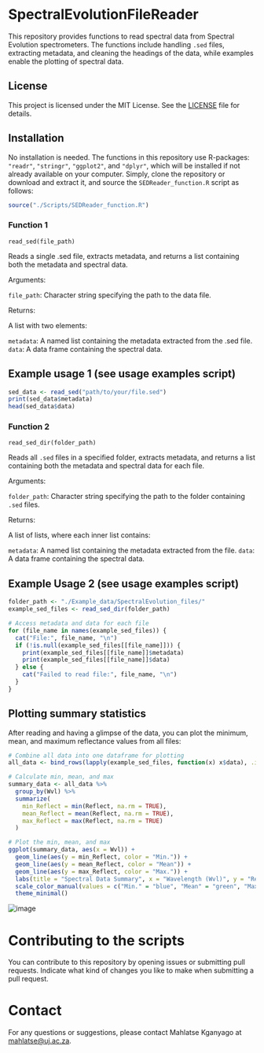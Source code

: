 # SpectralEvolutionFileReader
This repository provides functions to read spectral data from Spectral Evolution spectrometers. The functions include handling `.sed` files, extracting metadata, and cleaning the headings of the data, while examples enable the plotting of spectral data.

## License

This project is licensed under the MIT License. See the [LICENSE](LICENSE) file for details.

## Installation

No installation is needed. The functions in this repository use R-packages: `"readr"`, `"stringr"`, `"ggplot2"`, and `"dplyr"`, which will be installed if not already available on your computer. Simply, clone the repository or download and extract it, and source the `SEDReader_function.R` script as follows:

```r
source("./Scripts/SEDReader_function.R")
```

### Function 1

`read_sed(file_path)`

Reads a single .sed file, extracts metadata, and returns a list containing both the metadata and spectral data.

Arguments:

`file_path`: Character string specifying the path to the data file.

Returns:

A list with two elements:

`metadata`: A named list containing the metadata extracted from the .sed file.
`data`: A data frame containing the spectral data.

## Example usage 1 (see usage examples script)

```r
sed_data <- read_sed("path/to/your/file.sed")
print(sed_data$metadata)
head(sed_data$data)
```
### Function 2

`read_sed_dir(folder_path)`

Reads all `.sed` files in a specified folder, extracts metadata, and returns a list containing both the metadata and spectral data for each file.

Arguments:

`folder_path`: Character string specifying the path to the folder containing `.sed` files.

Returns:

A list of lists, where each inner list contains:

`metadata`: A named list containing the metadata extracted from the file.
`data`: A data frame containing the spectral data.

## Example Usage 2 (see usage examples script)
```r
folder_path <- "./Example_data/SpectralEvolution_files/"
example_sed_files <- read_sed_dir(folder_path)

# Access metadata and data for each file
for (file_name in names(example_sed_files)) {
  cat("File:", file_name, "\n")
  if (!is.null(example_sed_files[[file_name]])) {
    print(example_sed_files[[file_name]]$metadata)
    print(example_sed_files[[file_name]]$data)
  } else {
    cat("Failed to read file:", file_name, "\n")
  }
}
```

## Plotting summary statistics

After reading and having a glimpse of the data, you can plot the minimum, mean, and maximum reflectance values from all files:

```r
# Combine all data into one dataframe for plotting
all_data <- bind_rows(lapply(example_sed_files, function(x) x$data), .id = "file_name")

# Calculate min, mean, and max
summary_data <- all_data %>%
  group_by(Wvl) %>%
  summarize(
    min_Reflect = min(Reflect, na.rm = TRUE),
    mean_Reflect = mean(Reflect, na.rm = TRUE),
    max_Reflect = max(Reflect, na.rm = TRUE)
  )

# Plot the min, mean, and max
ggplot(summary_data, aes(x = Wvl)) +
  geom_line(aes(y = min_Reflect, color = "Min.")) +
  geom_line(aes(y = mean_Reflect, color = "Mean")) +
  geom_line(aes(y = max_Reflect, color = "Max.")) +
  labs(title = "Spectral Data Summary", x = "Wavelength (Wvl)", y = "Reflectance") +
  scale_color_manual(values = c("Min." = "blue", "Mean" = "green", "Max." = "red")) +
  theme_minimal()
```
![image](https://github.com/user-attachments/assets/28f23951-19e6-42aa-a646-9f84c6fcdf9b)

# Contributing to the scripts

You can contribute to this repository by opening issues or submitting pull requests. Indicate what kind of changes you like to make when submitting a pull request. 

# Contact

For any questions or suggestions, please contact Mahlatse Kganyago at mahlatse@uj.ac.za.





